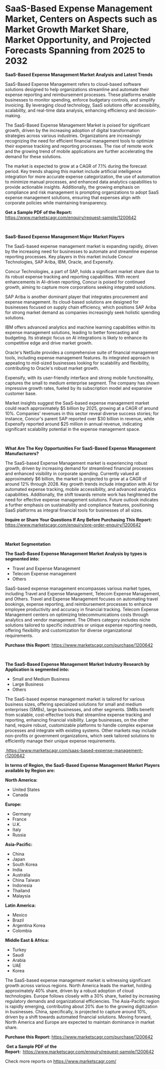 <p><h1>SaaS-Based Expense Management Market, Centers on Aspects such as Market Growth Market Share, Market Opportunity, and Projected Forecasts Spanning from 2025 to 2032</h1></p><p><strong>SaaS-Based Expense Management Market Analysis and Latest Trends</strong></p>
<p><p>SaaS-Based Expense Management refers to cloud-based software solutions designed to help organizations streamline and automate their expense reporting and reimbursement processes. These platforms enable businesses to monitor spending, enforce budgetary controls, and simplify invoicing. By leveraging cloud technology, SaaS solutions offer accessibility, scalability, and real-time data analysis, enhancing efficiency and decision-making.</p><p>The SaaS-Based Expense Management Market is poised for significant growth, driven by the increasing adoption of digital transformation strategies across various industries. Organizations are increasingly recognizing the need for efficient financial management tools to optimize their expense tracking and reporting processes. The rise of remote work and the growing trend of mobile applications are further accelerating the demand for these solutions.</p><p>The market is expected to grow at a CAGR of 7.1% during the forecast period. Key trends shaping this market include artificial intelligence integration for more accurate expense categorization, the use of automation to minimize manual processes, and enhanced data analytics capabilities to provide actionable insights. Additionally, the growing emphasis on compliance and risk management is prompting organizations to adopt SaaS expense management solutions, ensuring that expenses align with corporate policies while maintaining transparency.</p></p>
<p><strong>Get a Sample PDF of the Report:&nbsp;</strong> <a href="https://www.marketscagr.com/enquiry/request-sample/1200642?utm_campaign=3199&utm_medium=2&utm_source=Github&utm_content=ia&utm_term=11032025&utm_id=saas-based-expense-management">https://www.marketscagr.com/enquiry/request-sample/1200642</a></p>
<p>&nbsp;</p>
<p><strong>SaaS-Based Expense Management Major Market Players</strong></p>
<p><p>The SaaS-based expense management market is expanding rapidly, driven by the increasing need for businesses to automate and streamline expense reporting processes. Key players in this market include Concur Technologies, SAP Ariba, IBM, Oracle, and Expensify.</p><p>Concur Technologies, a part of SAP, holds a significant market share due to its robust expense tracking and reporting capabilities. With recent enhancements in AI-driven reporting, Concur is poised for continued growth, aiming to capture more corporations seeking integrated solutions.</p><p>SAP Ariba is another dominant player that integrates procurement and expense management. Its cloud-based solutions are designed for businesses focused on supply chain efficiency, which positions SAP Ariba for strong market demand as companies increasingly seek holistic spending solutions.</p><p>IBM offers advanced analytics and machine learning capabilities within its expense management solutions, leading to better forecasting and budgeting. Its strategic focus on AI integrations is likely to enhance its competitive edge and drive market growth.</p><p>Oracle's NetSuite provides a comprehensive suite of financial management tools, including expense management features. Its integrated approach is appealing to mid-sized businesses looking for scalability and flexibility, contributing to Oracle's robust market growth.</p><p>Expensify, with its user-friendly interface and strong mobile functionality, captures the small to medium enterprise segment. The company has shown impressive growth rates, fueled by its subscription model and expansive customer base.</p><p>Market insights suggest the SaaS-based expense management market could reach approximately $5 billion by 2025, growing at a CAGR of around 10%. Companies' revenues in this sector reveal diverse success stories; for instance, Concur's parent SAP reported over $30 billion in revenue, while Expensify reported around $25 million in annual revenue, indicating significant scalability potential in the expense management space.</p></p>
<p>&nbsp;</p>
<p><strong>What Are The Key Opportunities For SaaS-Based Expense Management Manufacturers?</strong></p>
<p><p>The SaaS-based Expense Management market is experiencing robust growth, driven by increasing demand for streamlined financial processes and enhanced visibility in corporate spending. Currently valued at approximately $6 billion, the market is projected to grow at a CAGR of around 12% through 2028. Key growth trends include integration with AI for automated expense tracking, mobile accessibility, and advanced analytics capabilities. Additionally, the shift towards remote work has heightened the need for effective expense management solutions. Future outlook indicates a further emphasis on sustainability and compliance features, positioning SaaS platforms as integral financial tools for businesses of all sizes.</p></p>
<p><strong>Inquire or Share Your Questions If Any Before Purchasing This Report:</strong> <a href="https://www.marketscagr.com/enquiry/pre-order-enquiry/1200642?utm_campaign=3199&utm_medium=2&utm_source=Github&utm_content=ia&utm_term=11032025&utm_id=saas-based-expense-management">https://www.marketscagr.com/enquiry/pre-order-enquiry/1200642</a></p>
<p>&nbsp;</p>
<p><strong>Market Segmentation</strong></p>
<p><strong>The SaaS-Based Expense Management Market Analysis by types is segmented into:</strong></p>
<p><ul><li>Travel and Expense Management</li><li>Telecom Expense management</li><li>Others</li></ul></p>
<p><p>SaaS-based expense management encompasses various market types, including Travel and Expense Management, Telecom Expense Management, and Others. Travel and Expense Management focuses on automating travel bookings, expense reporting, and reimbursement processes to enhance employee productivity and accuracy in financial tracking. Telecom Expense Management centers on optimizing telecommunications costs through analytics and vendor management. The Others category includes niche solutions tailored to specific industries or unique expense reporting needs, offering flexibility and customization for diverse organizational requirements.</p></p>
<p><strong>Purchase this Report:&nbsp;</strong><a href="https://www.marketscagr.com/purchase/1200642?utm_campaign=3199&utm_medium=2&utm_source=Github&utm_content=ia&utm_term=11032025&utm_id=saas-based-expense-management">https://www.marketscagr.com/purchase/1200642</a></p>
<p>&nbsp;</p>
<p><strong>The SaaS-Based Expense Management Market Industry Research by Application is segmented into:</strong></p>
<p><ul><li>Small and Medium Business</li><li>Large Business</li><li>Others</li></ul></p>
<p><p>The SaaS-based expense management market is tailored for various business sizes, offering specialized solutions for small and medium enterprises (SMBs), large businesses, and other segments. SMBs benefit from scalable, cost-effective tools that streamline expense tracking and reporting, enhancing financial visibility. Large businesses, on the other hand, require robust, customizable platforms to handle complex expense processes and integrate with existing systems. Other markets may include non-profits or government organizations, which seek tailored solutions to efficiently manage their unique expense requirements.</p></p>
<p><a href="https://www.marketscagr.com/saas-based-expense-management-r1200642?utm_campaign=3199&utm_medium=2&utm_source=Github&utm_content=ia&utm_term=11032025&utm_id=saas-based-expense-management">&nbsp;https://www.marketscagr.com/saas-based-expense-management-r1200642</a></p>
<p><strong>In terms of Region, the SaaS-Based Expense Management Market Players available by Region are:</strong></p>
<p>
    <p> <strong> North America: </strong>
        <ul>
            <li>United States</li>
            <li>Canada</li>
        </ul>
        </p> 
    <p> <strong> Europe: </strong>
        <ul>
            <li>Germany</li>
            <li>France</li>
            <li>U.K.</li>
            <li>Italy</li>
            <li>Russia</li>
        </ul>
        </p> 
    <p> <strong> Asia-Pacific: </strong>
        <ul>
            <li>China</li>
            <li>Japan</li>
            <li>South Korea</li>
            <li>India</li>
            <li>Australia</li>
            <li>China Taiwan</li>
            <li>Indonesia</li>
            <li>Thailand</li>
            <li>Malaysia</li>
        </ul>
        </p> 
    <p> <strong> Latin America: </strong>
        <ul>
            <li>Mexico</li>
            <li>Brazil</li>
            <li>Argentina Korea</li>
            <li>Colombia</li>
        </ul>
        </p> 
    <p> <strong> Middle East & Africa: </strong>
        <ul>
            <li>Turkey</li>
            <li>Saudi</li>
            <li>Arabia</li>
            <li>UAE</li>
            <li>Korea</li>
        </ul>
    </p>
    </p>
<p><p>The SaaS-based expense management market is witnessing significant growth across various regions. North America leads the market, holding approximately 40% share, driven by a robust adoption of cloud technologies. Europe follows closely with a 30% share, fueled by increasing regulatory demands and organizational efficiencies. The Asia-Pacific region is rapidly emerging, contributing about 20% due to the growing digitization in businesses. China, specifically, is projected to capture around 10%, driven by a shift towards automated financial solutions. Moving forward, North America and Europe are expected to maintain dominance in market share.</p></p>
<p><strong>Purchase this Report: </strong><a href="https://www.marketscagr.com/purchase/1200642?utm_campaign=3199&utm_medium=2&utm_source=Github&utm_content=ia&utm_term=11032025&utm_id=saas-based-expense-management">https://www.marketscagr.com/purchase/1200642</a></p>
<p>&nbsp;<strong>Get a Sample PDF of the Report:&nbsp;&nbsp;</strong><a href="https://www.marketscagr.com/enquiry/request-sample/1200642?utm_campaign=3199&utm_medium=2&utm_source=Github&utm_content=ia&utm_term=11032025&utm_id=saas-based-expense-management">https://www.marketscagr.com/enquiry/request-sample/1200642</a></p>
<p><strong></strong></p>
<p>Check more reports on <a href="https://www.marketscagr.com/?utm_campaign=3199&utm_medium=2&utm_source=Github&utm_content=ia&utm_term=11032025&utm_id=saas-based-expense-management">https://www.marketscagr.com/</a></p>